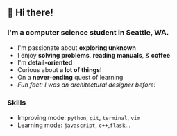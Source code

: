 ## 👋 Hi there!

<!--
**cptbtptp01/cptbtptp01** is a ✨ _special_ ✨ repository because its `README.md` (this file) appears on your GitHub profile.

Here are some ideas to get you started:

- 🔭 I’m currently working on ...
- 🌱 I’m currently learning ...
- 👯 I’m looking to collaborate on ...
- 🤔 I’m looking for help with ...
- 💬 Ask me about ...
- 📫 How to reach me: ...
- 😄 Pronouns: ...
- ⚡ Fun fact: ...
-->
### I'm a computer science student in Seattle, WA. 
- I'm passionate about **exploring unknown**
- I enjoy **solving problems**, **reading manuals**, & **coffee**
- I'm **detail-oriented**
- Curious about **a lot of things**!
- On a **never-ending** quest of learning
- *Fun fact: I was an architectural designer before!*
### Skills  
- Improving mode: `python`, `git`, `terminal`, `vim`
- Learning mode: `javascript`, `c++`,`flask`...
